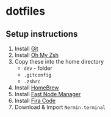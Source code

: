 # dotfiles

## Setup instructions

1. Install [Git](https://git-scm.com/)
1. Install [Oh My Zsh](https://ohmyz.sh/)
1. Copy these into the home directory
   - `dev` - folder
   - `.gitconfig`
   - `.zshrc`
1. Install [HomeBrew](https://brew.sh/)
1. Install [Fast Node Manager](https://github.com/Schniz/fnm)
1. Install [Fira Code](https://github.com/tonsky/FiraCode)
1. Download & Import `Nermin.terminal`
